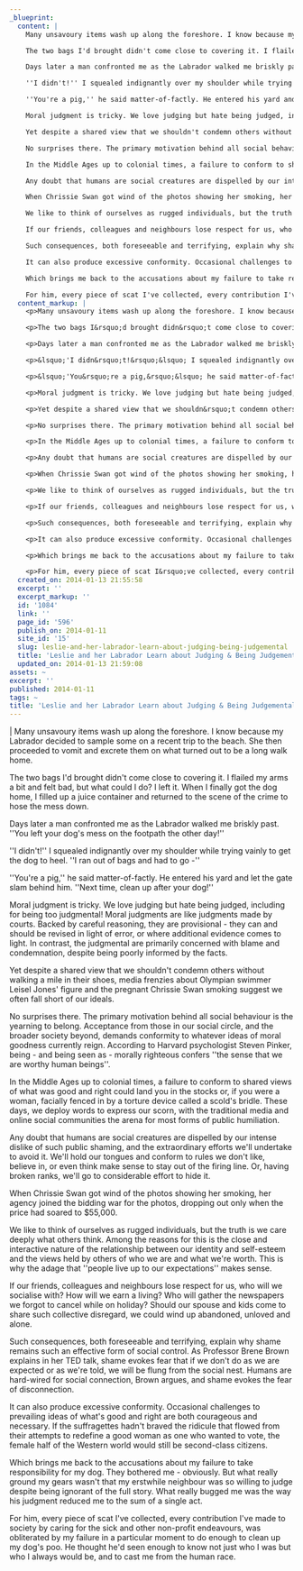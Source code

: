 ```yaml
---
_blueprint:
  content: |
    Many unsavoury items wash up along the foreshore. I know because my Labrador decided to sample some on a recent trip to the beach. She then proceeded to vomit and excrete them on what turned out to be a long walk home.

    The two bags I'd brought didn't come close to covering it. I flailed my arms a bit and felt bad, but what could I do? I left it. When I finally got the dog home, I filled up a juice container and returned to the scene of the crime to hose the mess down.

    Days later a man confronted me as the Labrador walked me briskly past. ''You left your dog's mess on the footpath the other day!''

    ''I didn't!'' I squealed indignantly over my shoulder while trying vainly to get the dog to heel. ''I ran out of bags and had to go -''

    ''You're a pig,'' he said matter-of-factly. He entered his yard and let the gate slam behind him. ''Next time, clean up after your dog!''

    Moral judgment is tricky. We love judging but hate being judged, including for being too judgmental! Moral judgments are like judgments made by courts. Backed by careful reasoning, they are provisional - they can and should be revised in light of error, or where additional evidence comes to light. In contrast, the judgmental are primarily concerned with blame and condemnation, despite being poorly informed by the facts.

    Yet despite a shared view that we shouldn't condemn others without walking a mile in their shoes, media frenzies about Olympian swimmer Leisel Jones' figure and the pregnant Chrissie Swan smoking suggest we often fall short of our ideals.

    No surprises there. The primary motivation behind all social behaviour is the yearning to belong. Acceptance from those in our social circle, and the broader society beyond, demands conformity to whatever ideas of moral goodness currently reign. According to Harvard psychologist Steven Pinker, being - and being seen as - morally righteous confers ''the sense that we are worthy human beings''.

    In the Middle Ages up to colonial times, a failure to conform to shared views of what was good and right could land you in the stocks or, if you were a woman, facially fenced in by a torture device called a scold's bridle. These days, we deploy words to express our scorn, with the traditional media and online social communities the arena for most forms of public humiliation.

    Any doubt that humans are social creatures are dispelled by our intense dislike of such public shaming, and the extraordinary efforts we'll undertake to avoid it. We'll hold our tongues and conform to rules we don't like, believe in, or even think make sense to stay out of the firing line. Or, having broken ranks, we'll go to considerable effort to hide it.

    When Chrissie Swan got wind of the photos showing her smoking, her agency joined the bidding war for the photos, dropping out only when the price had soared to $55,000.

    We like to think of ourselves as rugged individuals, but the truth is we care deeply what others think. Among the reasons for this is the close and interactive nature of the relationship between our identity and self-esteem and the views held by others of who we are and what we're worth. This is why the adage that ''people live up to our expectations'' makes sense.

    If our friends, colleagues and neighbours lose respect for us, who will we socialise with? How will we earn a living? Who will gather the newspapers we forgot to cancel while on holiday? Should our spouse and kids come to share such collective disregard, we could wind up abandoned, unloved and alone.

    Such consequences, both foreseeable and terrifying, explain why shame remains such an effective form of social control. As Professor Brene Brown explains in her TED talk, shame evokes fear that if we don't do as we are expected or as we're told, we will be flung from the social nest. Humans are hard-wired for social connection, Brown argues, and shame evokes the fear of disconnection.

    It can also produce excessive conformity. Occasional challenges to prevailing ideas of what's good and right are both courageous and necessary. If the suffragettes hadn't braved the ridicule that flowed from their attempts to redefine a good woman as one who wanted to vote, the female half of the Western world would still be second-class citizens.

    Which brings me back to the accusations about my failure to take responsibility for my dog. They bothered me - obviously. But what really ground my gears wasn't that my erstwhile neighbour was so willing to judge despite being ignorant of the full story. What really bugged me was the way his judgment reduced me to the sum of a single act.

    For him, every piece of scat I've collected, every contribution I've made to society by caring for the sick and other non-profit endeavours, was obliterated by my failure in a particular moment to do enough to clean up my dog's poo. He thought he'd seen enough to know not just who I was but who I always would be, and to cast me from the human race.
  content_markup: |
    <p>Many unsavoury items wash up along the foreshore. I know because my Labrador decided to sample some on a recent trip to the beach. She then proceeded to vomit and excrete them on what turned out to be a long walk home.</p>

    <p>The two bags I&rsquo;d brought didn&rsquo;t come close to covering it. I flailed my arms a bit and felt bad, but what could I do? I left it. When I finally got the dog home, I filled up a juice container and returned to the scene of the crime to hose the mess down.</p>

    <p>Days later a man confronted me as the Labrador walked me briskly past. &lsquo;'You left your dog&rsquo;s mess on the footpath the other day!&rsquo;'</p>

    <p>&lsquo;'I didn&rsquo;t!&rsquo;&lsquo; I squealed indignantly over my shoulder while trying vainly to get the dog to heel. &rsquo;&lsquo;I ran out of bags and had to go &ndash;&rsquo;'</p>

    <p>&lsquo;'You&rsquo;re a pig,&rsquo;&lsquo; he said matter-of-factly. He entered his yard and let the gate slam behind him. &rsquo;&lsquo;Next time, clean up after your dog!&rsquo;'</p>

    <p>Moral judgment is tricky. We love judging but hate being judged, including for being too judgmental! Moral judgments are like judgments made by courts. Backed by careful reasoning, they are provisional &ndash; they can and should be revised in light of error, or where additional evidence comes to light. In contrast, the judgmental are primarily concerned with blame and condemnation, despite being poorly informed by the facts.</p>

    <p>Yet despite a shared view that we shouldn&rsquo;t condemn others without walking a mile in their shoes, media frenzies about Olympian swimmer Leisel Jones' figure and the pregnant Chrissie Swan smoking suggest we often fall short of our ideals.</p>

    <p>No surprises there. The primary motivation behind all social behaviour is the yearning to belong. Acceptance from those in our social circle, and the broader society beyond, demands conformity to whatever ideas of moral goodness currently reign. According to Harvard psychologist Steven Pinker, being &ndash; and being seen as &ndash; morally righteous confers &lsquo;'the sense that we are worthy human beings&rsquo;&lsquo;.</p>

    <p>In the Middle Ages up to colonial times, a failure to conform to shared views of what was good and right could land you in the stocks or, if you were a woman, facially fenced in by a torture device called a scold&rsquo;s bridle. These days, we deploy words to express our scorn, with the traditional media and online social communities the arena for most forms of public humiliation.</p>

    <p>Any doubt that humans are social creatures are dispelled by our intense dislike of such public shaming, and the extraordinary efforts we&rsquo;ll undertake to avoid it. We&rsquo;ll hold our tongues and conform to rules we don&rsquo;t like, believe in, or even think make sense to stay out of the firing line. Or, having broken ranks, we&rsquo;ll go to considerable effort to hide it.</p>

    <p>When Chrissie Swan got wind of the photos showing her smoking, her agency joined the bidding war for the photos, dropping out only when the price had soared to $55,000.</p>

    <p>We like to think of ourselves as rugged individuals, but the truth is we care deeply what others think. Among the reasons for this is the close and interactive nature of the relationship between our identity and self-esteem and the views held by others of who we are and what we&rsquo;re worth. This is why the adage that &lsquo;'people live up to our expectations&rsquo;&lsquo; makes sense.</p>

    <p>If our friends, colleagues and neighbours lose respect for us, who will we socialise with? How will we earn a living? Who will gather the newspapers we forgot to cancel while on holiday? Should our spouse and kids come to share such collective disregard, we could wind up abandoned, unloved and alone.</p>

    <p>Such consequences, both foreseeable and terrifying, explain why shame remains such an effective form of social control. As Professor Brene Brown explains in her TED talk, shame evokes fear that if we don&rsquo;t do as we are expected or as we&rsquo;re told, we will be flung from the social nest. Humans are hard-wired for social connection, Brown argues, and shame evokes the fear of disconnection.</p>

    <p>It can also produce excessive conformity. Occasional challenges to prevailing ideas of what&rsquo;s good and right are both courageous and necessary. If the suffragettes hadn&rsquo;t braved the ridicule that flowed from their attempts to redefine a good woman as one who wanted to vote, the female half of the Western world would still be second-class citizens.</p>

    <p>Which brings me back to the accusations about my failure to take responsibility for my dog. They bothered me &ndash; obviously. But what really ground my gears wasn&rsquo;t that my erstwhile neighbour was so willing to judge despite being ignorant of the full story. What really bugged me was the way his judgment reduced me to the sum of a single act.</p>

    <p>For him, every piece of scat I&rsquo;ve collected, every contribution I&rsquo;ve made to society by caring for the sick and other non-profit endeavours, was obliterated by my failure in a particular moment to do enough to clean up my dog&rsquo;s poo. He thought he&rsquo;d seen enough to know not just who I was but who I always would be, and to cast me from the human race.</p>
  created_on: 2014-01-13 21:55:58
  excerpt: ''
  excerpt_markup: ''
  id: '1084'
  link: ''
  page_id: '596'
  publish_on: 2014-01-11
  site_id: '15'
  slug: leslie-and-her-labrador-learn-about-judging-being-judgemental
  title: 'Leslie and her Labrador Learn about Judging & Being Judgemental '
  updated_on: 2014-01-13 21:59:08
assets: ~
excerpt: ''
published: 2014-01-11
tags: ~
title: 'Leslie and her Labrador Learn about Judging & Being Judgemental '
---
```


|
  Many unsavoury items wash up along the foreshore. I know because my Labrador decided to sample some on a recent trip to the beach. She then proceeded to vomit and excrete them on what turned out to be a long walk home.

  The two bags I'd brought didn't come close to covering it. I flailed my arms a bit and felt bad, but what could I do? I left it. When I finally got the dog home, I filled up a juice container and returned to the scene of the crime to hose the mess down.

  Days later a man confronted me as the Labrador walked me briskly past. ''You left your dog's mess on the footpath the other day!''

  ''I didn't!'' I squealed indignantly over my shoulder while trying vainly to get the dog to heel. ''I ran out of bags and had to go -''

  ''You're a pig,'' he said matter-of-factly. He entered his yard and let the gate slam behind him. ''Next time, clean up after your dog!''

  Moral judgment is tricky. We love judging but hate being judged, including for being too judgmental! Moral judgments are like judgments made by courts. Backed by careful reasoning, they are provisional - they can and should be revised in light of error, or where additional evidence comes to light. In contrast, the judgmental are primarily concerned with blame and condemnation, despite being poorly informed by the facts.

  Yet despite a shared view that we shouldn't condemn others without walking a mile in their shoes, media frenzies about Olympian swimmer Leisel Jones' figure and the pregnant Chrissie Swan smoking suggest we often fall short of our ideals.

  No surprises there. The primary motivation behind all social behaviour is the yearning to belong. Acceptance from those in our social circle, and the broader society beyond, demands conformity to whatever ideas of moral goodness currently reign. According to Harvard psychologist Steven Pinker, being - and being seen as - morally righteous confers ''the sense that we are worthy human beings''.

  In the Middle Ages up to colonial times, a failure to conform to shared views of what was good and right could land you in the stocks or, if you were a woman, facially fenced in by a torture device called a scold's bridle. These days, we deploy words to express our scorn, with the traditional media and online social communities the arena for most forms of public humiliation.

  Any doubt that humans are social creatures are dispelled by our intense dislike of such public shaming, and the extraordinary efforts we'll undertake to avoid it. We'll hold our tongues and conform to rules we don't like, believe in, or even think make sense to stay out of the firing line. Or, having broken ranks, we'll go to considerable effort to hide it.

  When Chrissie Swan got wind of the photos showing her smoking, her agency joined the bidding war for the photos, dropping out only when the price had soared to $55,000.

  We like to think of ourselves as rugged individuals, but the truth is we care deeply what others think. Among the reasons for this is the close and interactive nature of the relationship between our identity and self-esteem and the views held by others of who we are and what we're worth. This is why the adage that ''people live up to our expectations'' makes sense.

  If our friends, colleagues and neighbours lose respect for us, who will we socialise with? How will we earn a living? Who will gather the newspapers we forgot to cancel while on holiday? Should our spouse and kids come to share such collective disregard, we could wind up abandoned, unloved and alone.

  Such consequences, both foreseeable and terrifying, explain why shame remains such an effective form of social control. As Professor Brene Brown explains in her TED talk, shame evokes fear that if we don't do as we are expected or as we're told, we will be flung from the social nest. Humans are hard-wired for social connection, Brown argues, and shame evokes the fear of disconnection.

  It can also produce excessive conformity. Occasional challenges to prevailing ideas of what's good and right are both courageous and necessary. If the suffragettes hadn't braved the ridicule that flowed from their attempts to redefine a good woman as one who wanted to vote, the female half of the Western world would still be second-class citizens.

  Which brings me back to the accusations about my failure to take responsibility for my dog. They bothered me - obviously. But what really ground my gears wasn't that my erstwhile neighbour was so willing to judge despite being ignorant of the full story. What really bugged me was the way his judgment reduced me to the sum of a single act.

  For him, every piece of scat I've collected, every contribution I've made to society by caring for the sick and other non-profit endeavours, was obliterated by my failure in a particular moment to do enough to clean up my dog's poo. He thought he'd seen enough to know not just who I was but who I always would be, and to cast me from the human race.
